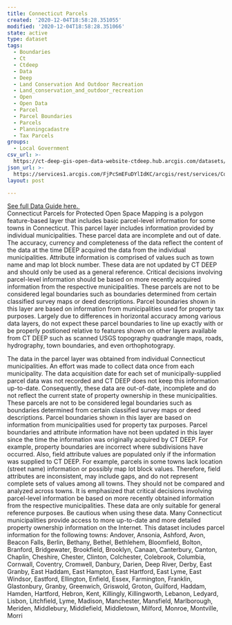 ```yaml
---
title: Connecticut Parcels
created: '2020-12-04T18:58:28.351055'
modified: '2020-12-04T18:58:28.351066'
state: active
type: dataset
tags:
  - Boundaries
  - Ct
  - Ctdeep
  - Data
  - Deep
  - Land Conservation And Outdoor Recreation
  - Land_conservation_and_outdoor_recreation
  - Open
  - Open Data
  - Parcel
  - Parcel Boundaries
  - Parcels
  - Planningcadastre
  - Tax Parcels
groups:
  - Local Government
csv_url: >-
  https://ct-deep-gis-open-data-website-ctdeep.hub.arcgis.com/datasets/2da93865e58c44b9aed7fd95bf100b32_0.csv?outSR=%7B%22latestWkid%22%3A2234%2C%22wkid%22%3A102656%7D
json_url: >-
  https://services1.arcgis.com/FjPcSmEFuDYlIdKC/arcgis/rest/services/Connecticut_Parcels_for_Protected_Open_Space_Mapping/FeatureServer/0
layout: post

---
```

<div><a href='https://cteco.uconn.edu/guides/Parcel.htm' rel='nofollow ugc' target='_blank'>See full Data Guide here. </a><br /></div>Connecticut Parcels for Protected Open Space Mapping is a polygon feature-based layer that includes basic parcel-level information for some towns in Connecticut. This parcel layer includes information provided by individual municipalities.
These parcel data are incomplete and out of date. The accuracy, currency and completeness of the data reflect the content of the data at the time DEEP acquired the data from the individual municipalities. Attribute information is comprised of values such as town name and map lot block number. These data are not updated by CT DEEP and should only be used as a general reference. Critical decisions involving parcel-level information should be based on more recently acquired information from the respective municipalities. These parcels are not to be considered legal boundaries such as boundaries determined from certain classified survey maps or deed descriptions. Parcel boundaries shown in this layer are based on information from municipalities used for property tax purposes.
Largely due to differences in horizontal accuracy among various data layers, do not expect these parcel boundaries to line up exactly with or be properly postioned relative to features shown on other layers available from CT DEEP such as scanned USGS topography quadrangle maps, roads, hydrography, town boundaries, and even orthophotograpy.

The data in the parcel layer was obtained from individual Connecticut municipalities. An effort was made to collect data once from each municipality. The data acquisition date for each set of municipally-supplied parcel data was not recorded and CT DEEP does not keep this information up-to-date. Consequently, these data are out-of-date, incomplete and do not reflect the current state of property ownership in these municipalities. These parcels are not to be considered legal boundaries such as boundaries determined from certain classified survey maps or deed descriptions. Parcel boundaries shown in this layer are based on information from municipalities used for property tax purposes. Parcel boundaries and attribute information have not been updated in this layer since the time the information was originally acquired by CT DEEP. For example, property boundaries are incorrect where subdivisions have occurred. Also, field attribute values are populated only if the information was supplied to CT DEEP. For example, parcels in some towns lack location (street name) information or possibly map lot block values. Therefore, field attributes are inconsistent, may include gaps, and do not represent complete sets of values among all towns. They should not be compared and analyzed across towns. It is emphasized that critical decisions involving parcel-level information be based on more recently obtained information from the respective municipalities. These data are only suitable for general reference purposes. Be cautious when using these data. Many Connecticut municipalities provide access to more up-to-date and more detailed property ownership information on the Internet. This dataset includes parcel information for the following towns: Andover, Ansonia, Ashford, Avon, Beacon Falls, Berlin, Bethany, Bethel, Bethlehem, Bloomfield, Bolton, Branford, Bridgewater, Brookfield, Brooklyn, Canaan, Canterbury, Canton, Chaplin, Cheshire, Chester, Clinton, Colchester, Colebrook, Columbia, Cornwall, Coventry, Cromwell, Danbury, Darien, Deep River, Derby, East Granby, East Haddam, East Hampton, East Hartford, East Lyme, East Windsor, Eastford, Ellington, Enfield, Essex, Farmington, Franklin, Glastonbury, Granby, Greenwich, Griswold, Groton, Guilford, Haddam, Hamden, Hartford, Hebron, Kent, Killingly, Killingworth, Lebanon, Ledyard, Lisbon, Litchfield, Lyme, Madison, Manchester, Mansfield, Marlborough, Meriden, Middlebury, Middlefield, Middletown, Milford, Monroe, Montville, Morri
